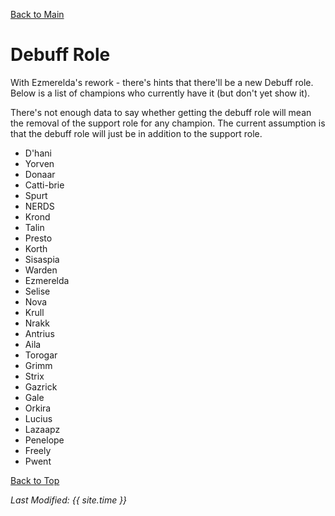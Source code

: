 [Back to Main](index.md)

# Debuff Role

With Ezmerelda's rework - there's hints that there'll be a new Debuff role. Below is a list of champions who currently have it (but don't yet show it).

There's not enough data to say whether getting the debuff role will mean the removal of the support role for any champion. The current assumption is that the debuff role will just be in addition to the support role.

* D'hani
* Yorven
* Donaar
* Catti-brie
* Spurt
* NERDS
* Krond
* Talin
* Presto
* Korth
* Sisaspia
* Warden
* Ezmerelda
* Selise
* Nova
* Krull
* Nrakk
* Antrius
* Aila
* Torogar
* Grimm
* Strix
* Gazrick
* Gale
* Orkira
* Lucius
* Lazaapz
* Penelope
* Freely
* Pwent

[Back to Top](#top)

*Last Modified: {{ site.time }}*